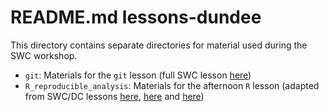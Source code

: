 # README.md lessons-dundee

This directory contains separate directories for material used during the SWC workshop.

* `git`: Materials for the `git` lesson (full SWC lesson [here](http://swcarpentry.github.io/git-novice/))
* `R_reproducible_analysis`: Materials for the afternoon `R` lesson (adapted from SWC/DC lessons [here](http://swcarpentry.github.io/r-novice-inflammation/), [here](http://www.datacarpentry.org/R-ecology-lesson/) and [here](http://swcarpentry.github.io/r-novice-gapminder/))